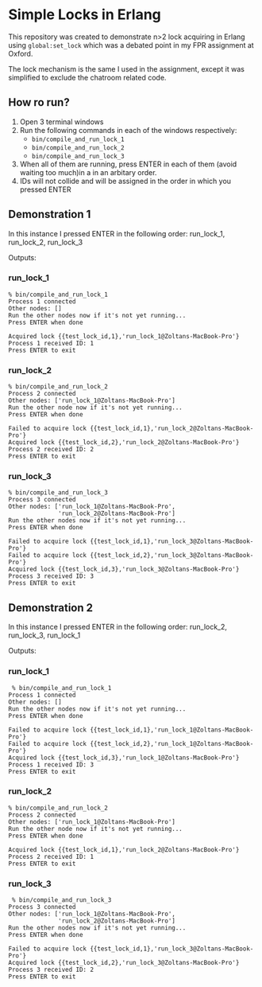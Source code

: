 # Simple Locks in Erlang

This repository was created to demonstrate n>2 lock acquiring in Erlang using `global:set_lock` 
which was a debated point in my FPR assignment at Oxford.

The lock mechanism is the same I used in the assignment, except it was simplified
to exclude the chatroom related code.

## How ro run?

1. Open 3 terminal windows
2. Run the following commands in each of the windows respectively:
   - `bin/compile_and_run_lock_1`
   - `bin/compile_and_run_lock_2`
   - `bin/compile_and_run_lock_3`
3. When all of them are running, press ENTER in each of them (avoid waiting too much)in a
in an arbitary order.
4. IDs will not collide and will be assigned in the order in which you pressed ENTER

## Demonstration 1

In this instance I pressed ENTER in the following order: run_lock_1, run_lock_2, run_lock_3

Outputs:

### run_lock_1

```
% bin/compile_and_run_lock_1
Process 1 connected
Other nodes: []
Run the other nodes now if it's not yet running...
Press ENTER when done

Acquired lock {{test_lock_id,1},'run_lock_1@Zoltans-MacBook-Pro'}
Process 1 received ID: 1
Press ENTER to exit
```

### run_lock_2

```
% bin/compile_and_run_lock_2
Process 2 connected
Other nodes: ['run_lock_1@Zoltans-MacBook-Pro']
Run the other node now if it's not yet running...
Press ENTER when done

Failed to acquire lock {{test_lock_id,1},'run_lock_2@Zoltans-MacBook-Pro'}
Acquired lock {{test_lock_id,2},'run_lock_2@Zoltans-MacBook-Pro'}
Process 2 received ID: 2
Press ENTER to exit
```

### run_lock_3

```
% bin/compile_and_run_lock_3
Process 3 connected
Other nodes: ['run_lock_1@Zoltans-MacBook-Pro',
              'run_lock_2@Zoltans-MacBook-Pro']
Run the other nodes now if it's not yet running...
Press ENTER when done

Failed to acquire lock {{test_lock_id,1},'run_lock_3@Zoltans-MacBook-Pro'}
Failed to acquire lock {{test_lock_id,2},'run_lock_3@Zoltans-MacBook-Pro'}
Acquired lock {{test_lock_id,3},'run_lock_3@Zoltans-MacBook-Pro'}
Process 3 received ID: 3
Press ENTER to exit
```

## Demonstration 2

In this instance I pressed ENTER in the following order: run_lock_2, run_lock_3, run_lock_1

Outputs:

### run_lock_1

```
 % bin/compile_and_run_lock_1
Process 1 connected
Other nodes: []
Run the other nodes now if it's not yet running...
Press ENTER when done

Failed to acquire lock {{test_lock_id,1},'run_lock_1@Zoltans-MacBook-Pro'}
Failed to acquire lock {{test_lock_id,2},'run_lock_1@Zoltans-MacBook-Pro'}
Acquired lock {{test_lock_id,3},'run_lock_1@Zoltans-MacBook-Pro'}
Process 1 received ID: 3
Press ENTER to exit
```

### run_lock_2

```
% bin/compile_and_run_lock_2
Process 2 connected
Other nodes: ['run_lock_1@Zoltans-MacBook-Pro']
Run the other node now if it's not yet running...
Press ENTER when done

Acquired lock {{test_lock_id,1},'run_lock_2@Zoltans-MacBook-Pro'}
Process 2 received ID: 1
Press ENTER to exit
```

### run_lock_3

```
 % bin/compile_and_run_lock_3
Process 3 connected
Other nodes: ['run_lock_1@Zoltans-MacBook-Pro',
              'run_lock_2@Zoltans-MacBook-Pro']
Run the other nodes now if it's not yet running...
Press ENTER when done

Failed to acquire lock {{test_lock_id,1},'run_lock_3@Zoltans-MacBook-Pro'}
Acquired lock {{test_lock_id,2},'run_lock_3@Zoltans-MacBook-Pro'}
Process 3 received ID: 2
Press ENTER to exit
```